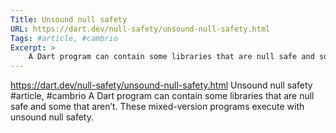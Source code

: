 ```yaml
---
Title: Unsound null safety
URL: https://dart.dev/null-safety/unsound-null-safety.html
Tags: #article, #cambrio
Excerpt: >
    A Dart program can contain some libraries that are null safe and some that aren’t. These mixed-version programs execute with unsound null safety.
---
```

https://dart.dev/null-safety/unsound-null-safety.html
Unsound null safety
#article, #cambrio
A Dart program can contain some libraries that are null safe and some that aren’t. These mixed-version programs execute with unsound null safety.